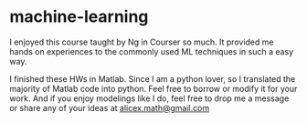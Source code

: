 # machine-learning

I enjoyed this course taught by Ng in Courser so much. It provided me hands on experiences to the commonly used ML techniques in such a easy way. 

I finished these HWs in Matlab. Since I am a python lover, so I translated the majority of Matlab code into python. Feel free to borrow or modify it for your work. And if you enjoy modelings like I do, feel free to drop me a message or share any of your ideas at alicex.math@gmail.com

